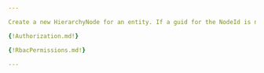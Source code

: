 ```yaml
---

Create a new HierarchyNode for an entity. If a guid for the NodeId is not provided, a new GUID for nodeId will be assigned for each entity. Do not specify a parentId to create a root level node. The children list can be populated for any child nodes to be created under this HierarchyNode at the same time. A new nodeId can optionally be autamtically generated for the child nodes if the NodeId is not provided. The parentId for the child nodes also does not need to be specified and will be automatically populated. The children list can be a resursive, multi-level list.

{!Authorization.md!}

{!RbacPermissions.md!}

---
```


